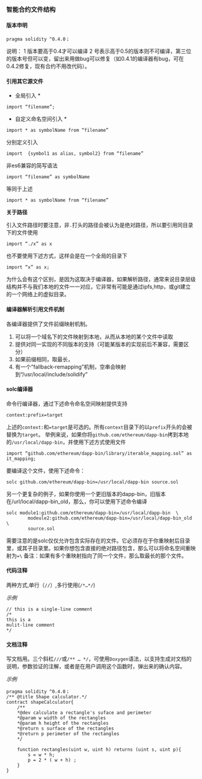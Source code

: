 ### 智能合约文件结构

#### 版本申明

```text
pragma solidity ^0.4.0；
```

说明：
1 版本要高于0.4才可以编译
2 号表示高于0.5的版本则不可编译，第三位的版本号但可以变，留出来用做bug可以修复（如0.4.1的编译器有bug，可在0.4.2修复，现有合约不用改代码）。

#### 引用其它源文件

- 全局引入 *

```text
import “filename”;
```

- 自定义命名空间引入 *

```text
import * as symbolName from “filename”
```

分别定义引入

```text
import  {symbol1 as alias, symbol2} from “filename”
```

非es6兼容的简写语法

```text
import “filename” as symbolName
```

等同于上述

```text
import * as symbolName from “filename”
```

**关于路径**

引入文件路径时要注意，非`.`打头的路径会被认为是绝对路径，所以要引用同目录下的文件使用

```text
import “./x” as x
```

也不要使用下述方式，这样会是在一个全局的目录下

```text
import “x” as x;
```

为什么会有这个区别，是因为这取决于编译器，如果解析路径，通常来说目录层级结构并不与我们本地的文件一一对应，它非常有可能是通过ipfs,http，或git建立的一个网络上的虚拟目录。

#### 编译器解析引用文件机制

各编译器提供了文件前缀映射机制。

1. 可以将一个域名下的文件映射到本地，从而从本地的某个文件中读取
2. 提供对同一实现的不同版本的支持（可能某版本的实现前后不兼容，需要区分）
3. 如果前缀相同，取最长，
4. 有一个”fallback-remapping”机制，空串会映射到“/usr/local/include/solidify”

#### solc编译器

命令行编译器，通过下述命令命名空间映射提供支持

```text
context:prefix=target
```

上述的`context:`和`=target`是可选的。所有`context`目录下的以`prefix`开头的会被替换为`target`。
举例来说，如果你将`github.com/ethereum/dapp-bin`拷到本地的`/usr/local/dapp-bin`，并使用下述方式使用文件

```text
import “github.com/ethereum/dapp-bin/library/iterable_mapping.sol” as it_mapping;
```

要编译这个文件，使用下述命令：

```text
solc github.com/ethereum/dapp-bin=/usr/local/dapp-bin source.sol
```

另一个更复杂的例子，如果你使用一个更旧版本的dapp-bin，旧版本在/url/local/dapp-bin_old，那么，你可以使用下述命令编译

```text
solc module1:github.com/ethereum/dapp-bin=/usr/local/dapp-bin  \
        modeule2:github.com/ethereum/dapp-bin=/usr/local/dapp-bin_old \
        source.sol
```

需要注意的是solc仅仅允许包含实际存在的文件。它必须存在于你重映射后目录里，或其子目录里。如果你想包含直接的绝对路径包含，那么可以将命名空间重映射为`=\`
备注：如果有多个重映射指向了同一个文件，那么取最长的那个文件。

#### 代码注释

两种方式,单行（`//`）,多行使用(`/*…*/`)

*示例*

```text
// this is a single-line comment
/*
this is a
mulit-line comment
*/
```

#### 文档注释

写文档用。三个斜杠`///`或`/** … */`，可使用`Doxygen`语法，以支持生成对文档的说明，参数验证的注解，或者是在用户调用这个函数时，弹出来的确认内容。

*示例*

```text
pragma solidity ^0.4.0；
/** @title Shape calculator.*/
contract shapeCalculator{
    /**
    *@dev calculate a rectangle's suface and perimeter
    *@param w width of the rectangles
    *@param h height of the rectangles
    *@return s surface of the rectangles
    *@return p perimeter of the rectangles
    */

    function rectangles(uint w, uint h) returns (uint s, uint p){
        s = w * h;
        p = 2 * ( w + h) ;
    }
}
```


